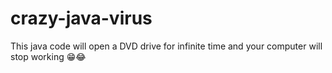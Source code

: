 # crazy-java-virus
This java code will open a DVD drive for infinite time and your computer will stop working 😁😂
